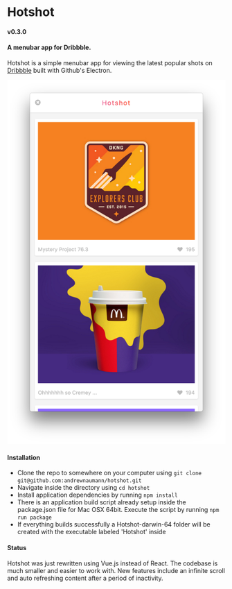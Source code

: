 # Hotshot
#### v0.3.0
#### A menubar app for Dribbble.

Hotshot is a simple menubar app for viewing the latest popular shots on [Dribbble](http://dribbble.com) built with Github's Electron.

![](./appscreenshot.png)

#### Installation
- Clone the repo to somewhere on your computer using `git clone git@github.com:andrewnaumann/hotshot.git`
- Navigate inside the directory using `cd hotshot`
- Install application dependencies by running `npm install`
- There is an application build script already setup inside the package.json file for Mac OSX 64bit. Execute the script by running `npm run package`
- If everything builds successfully a Hotshot-darwin-64 folder will be created with the executable labeled 'Hotshot' inside

#### Status
Hotshot was just rewritten using Vue.js instead of React.
The codebase is much smaller and easier to work with.
New features include an infinite scroll and auto refreshing content after a period of inactivity.
